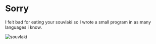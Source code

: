 # Sorry

I felt bad for eating your souvlaki so I wrote a small program in as many languages i know.


![souvlaki](https://user-images.githubusercontent.com/78872425/166942873-5697d6ba-3731-42c3-b38c-7ae912b87f40.jpg)
